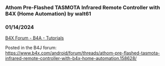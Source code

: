 ### Athom Pre-Flashed TASMOTA Infrared Remote Controller with B4X (Home Automation) by walt61
### 01/14/2024
[B4X Forum - B4A - Tutorials](https://www.b4x.com/android/forum/threads/158629/)

Posted in the B4J forum: <https://www.b4x.com/android/forum/threads/athom-pre-flashed-tasmota-infrared-remote-controller-with-b4x-home-automation.158628/>